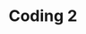 ---
# Page settings
layout: homepage
keywords:

# Hero section
title: Coding 2
description: > 
  Coding 2 challenges you to develop advanced skills in problem analysis, construction of algorithms, and computer implementation of algorithms as you work on programming projects of increased complexity.

buttons:
    - content: Syllabus
      url: '/syllabus'
      external_url: false
    - content: Resources
      url: '/resources'
      external_url: false
    - icon: github
      content: Coding 2 Disucssion
      url: 'https://github.com/orgs/db-cs-spring-2020/teams/coding-2'
      external_url: true

# Grid navigation
grid_navigation:
    - title: Unit 1
      excerpt: In this unit you will learn about JavaScript Software Development Environments.
      cta: Get started
      url: '/u1'
    - title: Unit 2
      excerpt: In this unit you will learn different ways to set the requirements for a software project.
      cta: Get started
      url: '/u2'
    - title: Unit 3
      excerpt: In this unit you decompose the project's requirements and begin designing solutions to meet those requirements.
      cta: Get started
      url: '/u3'
    # - title: Unit 4
    #   excerpt: Section description
    #   cta: Get started
    #   url: '#'
    # - title: Unit 5
    #   excerpt: Section description
    #   cta: Get started
    #   url: '#'
    - title: Capstone Project
      excerpt: A culminating project, that emcompasses all the skills and concepts learned during the course.
      cta: Get started
      url: '/capstone'
    
---